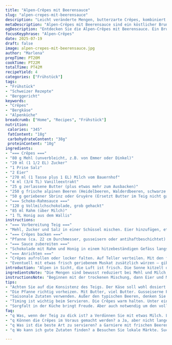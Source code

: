 ```yaml
---
title: "Alpen-Crêpes mit Beerensauce"
slug: "alpen-crepes-mit-beerensauce"
description: "Leicht veränderte Mengen, butterzarte Crêpes, kombiniert mit einer dezenten Vanillenote. Die kleinen Früchte sind eine Mischung aus einheimischen Alpine Beeren und einem Schuss Holunder. Die Sauce stammt aus Vollmilchschokolade, verfeinert mit Rahm. Ein Brunch-Klassiker, aufgepeppt mit Bergkäse als Füllung. Perfekte Textur, nicht zu dick, nicht zu dünn. Schnelles Anbraten in einer gut gebutterten Pfanne. Warmhalten unter einem Leinentuch. "
metaDescription: "Alpen-Crêpes mit Beerensauce sind ein köstlicher Brunch-Klassiker aus den Schweizer Alpen voller Aromen mit Käse und frischen Beeren."
ogDescription: "Entdecken Sie die Alpen-Crêpes mit Beerensauce. Ein Brunch-Hit, perfekt mit alpenländischen Zutaten und zarter Schokolade."
focusKeyphrase: "Alpen-Crêpes"
date: 2025-07-19
draft: false
image: alpen-crepes-mit-beerensauce.jpg
author: "Marlena"
prepTime: PT20M
cookTime: PT22M
totalTime: PT42M
recipeYield: 4
categories: ["Frühstück"]
tags:
- "Frühstück"
- "Schweizer Rezepte"
- "Berggericht"
keywords:
- "Crêpes"
- "Bergkäse"
- "Alpenküche"
breadcrumb: ["Home", "Recipes", "Frühstück"]
nutrition: 
 calories: "345"
 fatContent: "18g"
 carbohydrateContent: "38g"
 proteinContent: "10g"
ingredients:
- "=== Crêpes ==="
- "80 g Mehl (unverbleicht, z.B. von Emmer oder Dinkel)"
- "20 ml (1 1/2 EL) Zucker"
- "1 Prise Salz"
- "2 Eier"
- "270 ml (1 Tasse plus 1 EL) Milch vom Bauernhof"
- "4 ml (3/4 TL) Vanilleextrakt"
- "25 g zerlassene Butter (plus etwas mehr zum Ausbacken)"
- "250 g frische alpinen Beeren (Heidelbeeren, Walderdbeeren, schwarze Johannisbeeren)"
- "50 g geriebener Sbrinz oder Gruyère (Ersetzt Butter im Teig nicht ganz)"
- "=== Schoko-Rahmsauce ==="
- "120 g Vollmilchschokolade, grob gehackt"
- "85 ml Rahm (über Milch)"
- "1 TL Honig aus dem Wallis"
instructions:
- "=== Vorbereitung Teig ==="
- "Mehl, Zucker und Salz in einer Schüssel mischen. Eier hinzufügen, etwa die Hälfte der Milch beimengen. Mit einem Schneebesen kräftig rühren, bis kein Klümpchen mehr sichtbar ist. Vanille und zerlassene Butter einarbeiten. Restliche Milch schrittweise zugeben, dünner Teig soll entstehen. Reiben vom Gruyère hinzufügen und leicht unterheben. 10 Minuten ruhen lassen - manchmal macht der Käse den Unterschied."
- "=== Crêpes backen ==="
- "Pfanne (ca. 22 cm Durchmesser, gusseisern oder antihaftbeschichtet) auf mittlerer Stufe vorheizen. Mit etwas zerlassener Butter bestreichen. Jeweils 50 ml Teig in die Mitte giessen, Pfanne schwenken, bis der Boden gleichmässig bedeckt ist. Etwa 1 bis 1 1/2 Minuten backen, bis Ränder sich abheben und leicht bräunen. Vorsichtig wenden mit einer Palette. Weitere 25 Sekunden backen, aus der Pfanne nehmen. Auf Teller legen, mit einem Leinentuch warm halten. So wiederholen bis Teig aufgebraucht."
- "=== Sauce zubereiten ==="
- "Schokolade mit Rahm und Honig in einem hitzebeständigen Gefäss langsam schmelzen, entweder in der Mikrowelle bei mittlerer Leistung in 30 Sekunden Intervallen oder über einem Wasserbad. Häufig umrühren, damit die Masse cremig und glänzend wird. Nicht zu heiss machen, sonst trennt sich die Schokolade."
- "=== Anrichten ==="
- "Crêpes aufrollen oder locker falten. Auf Teller verteilen. Mit den frischen Beeren garnieren. Grosszügig Schokosauce über die Crêpes träufeln. Sofort servieren, sonst zieht der Käse im Teig zu stark nach und die Crêpes verlieren Frische."
- "Eventuell mit etwas frisch geriebenem Muskat zusätzlich würzen – gibt eine alpine Note."
introduction: "Alpen in Sicht, die Luft ist frisch. Die Sonne kitzelt durch die Fensterscheiben der Berghütte. Der Teig wartet, nicht zu dick, nicht zu dünn, so wie es die alten Käser sagen. Hier oben, zwischen Gras und Felsen, ist die Zeit anders. Kein Hektik, nur das Knistern von Holz im Kamin und der Duft von Butter, die sachte in der Pfanne tanzt. Ein Stück Heimat - ein Crêpe, aufgepeppt mit alpenländischen Zutaten. Käse, der schmilzt, Beeren, die süss und säuerlich zugleich sind, und Schokolade, dunkel und cremig, wie ein Stück Sommer im Winter. Vom Gipfel bis nach Hause ein kleines Stück Wohlbehagen. Das Frühstück wird so zum kleinen Festival, das den Tag en passant auf Hochtouren bringt."
ingredientsNote: "Die Mengen sind bewusst reduziert bei Mehl und Milch, um die Crêpes zarter zu machen, ohne dass sie reissen. Das Mehl stammt aus alten Getreidesorten, die in den Schweizer Alpen oft angebaut werden – Dinkel oder Emmer sind da gute Kandidaten. Der Käse im Teig sorgt für eine feine Würze, Gruyère oder Sbrinz sind besonders geeignet: gut gereift, aromatisch und regional. Butter ist Schweizer Alpenbutter, schmilzt langsam und gibt dem Teig die nötige Saftigkeit. Bei den Beeren kann man Saisonales kombinieren: Walderdbeeren, die wild wachsen, Heidelbeeren aus dem Voralpengebiet oder schwarze Johannisbeeren, die Früchte der Berglandschaft. Die Schokolade ist Vollmilch, weil sie sanfter und liebevoller auf der Zunge liegt, ergänzt mit etwas Rahm aus den nahen Almen, das ergibt eine samtige Note. Honig rundet die Sauce ab, am besten ein reiner Alpenhonig mit leicht kräuterigem Geschmack."
instructionsNote: "Beginnen mit der trockenen Mischung, dann Eier und Milch nur halb zugeben, sonst wird die Masse schnell zäh. Wichtig ist, die Milch langsam dazuzufügen, damit die Konsistenz nicht zu flüssig wird. Die Ruhezeit von 10 Minuten ist essenziell, um die Stärke quellen zu lassen und den Käse einzubinden. Die Crêpes-Pfanne sollte beim Backen immer gut mit Butter bestrichen sein – das verhindert Ankleben, sorgt für eine schöne Farbe und ist typisch für die Zubereitung in der Alpenküche. Das Wenden der Crêpes braucht etwas Übung, am besten eine dünne Metallpalette benutzen. Warmhalten unter einem Tuch schützt die Crêpes vor dem Austrocknen, gerade in der trockenen Bergluft. Die Schokoladensauce wird ganz langsam und vorsichtig über Wasserbad gemacht, damit sie nicht klumpt. Der Honig als Zugabe ist eine kleine alpine Spezialität, die die Süße verfeinert und harmonisch abschliesst. Zusammenstellen, bevor alles erkaltet - die Crêpes ziehen sonst Flüssigkeit und verlieren das zarte Mundgefühl. Sorgfalt zahlt sich aus, vor allem in den Bergen."
tips:
- "Achten Sie auf die Konsistenz des Teigs. Der Käse soll wohl dosiert sein. Nicht zu viel, trotzdem genug für Geschmack. Vanille bringt feinen Duft. Rumoren, aber nicht überquellen lassen. Ruhen, wirklich wichtig. Minimal 10 Minuten, damit die Stärke quellen kann und der Käse gut eingebunden wird. Übung macht den Meister beim Wenden. Wer sich traut, nutzt einer Pfannenwender. Langsame Hitze ist der Schlüssel."
- "Die Pfanne richtig vorheizen. Mit Butter, viel Butter. Gusseiserne Pfannen sind perfekt dafür. Aber auch Antihaftbeschichtung geht. Die Hitze sollte nicht zu hoch sein. Sonst brennen die Crêpes an. Jeder Crêpe gibt Erfahrung. Der erste ist oft nicht perfekt. Dish aber wichtig, wie die Hitze eingestellt ist. Ein kleiner Test, dann der Rest wird besser."
- "Saisonale Zutaten verwenden. Außer den typischen Beeren, denken Sie an lokale Alpenfrüchte. Walderdbeeren sind ideal, gepflückt vom Waldrand. Jederen kann ein Rezept seine Note geben. Honig aus der Nachbarschaft. Geben Sie lieber weniger Zucker. Natürliche Süße von den Beeren reizt. Frischer Rahm für die Schokoladensauce. Der Unterschied ist extrem. Mehr Geschmack, wenn alles gute Qualität hat."
- "Timing ist wichtig beim Servieren. Die Crêpes warm halten. Unter einem Tuch, das trocknet nicht aus. Anrichten direkt bevor Sie es servieren. Schokoladensauce muss warm und flüssig sein. Und die Beeren frisch, damit sie saftig sind. Qualität von der Natur bringt mehr. Gar nicht vergessen die feine Prise Muskat. Macht den Unterschied für Geschmack und Aroma."
- "Sorgfalt in der Küche bringt Freude. Aber auch notwendig um den vollen Geschmack zu erleben. Die Zutaten haben Charakter. Stellen Sie sicher, dass die Verwendung eine Geschichte hat. Mehl von heimischen Bäcker. Frisch, unraffiniert. Die kleinen Details machen eine große Wirkung. Zubereitung braucht Geduld. Genießen Sie den Weg dabei, nicht nur das Ergebnis."
faq:
- "q Was, wenn der Teig zu dick ist? a Verdünnen Sie mit etwas Milch. Langsam während Rühren hinzufügen. Testen, die Konsistenz sollte fließen. Aber nicht zu flüssig. Dann bleibt der Crêpe nicht ganz zusammen. Achtung, Käse nicht zu viel machen. Sonst verliert es seine Form."
- "q Können die Crêpes im Voraus gemacht werden? a Ja, aber nicht lange im Voraus. Warmhalten ist wichtig. Aber nicht zu lange. Vor dem Servieren schnell aufwärmen. Im Pfanne geht das gut. Einmal auf mittlerer Hitze von beiden Seiten."
- "q Was ist die beste Art zu servieren? a Garniere mit frischen Beeren. Aber Käse ist auch möglich. Interessant sind verschiedene Kombinationen. Die Schokoladensauce nicht vergessen. Leicht drüber träufeln, das weckt Gedanken über Sommerflair."
- "q Wo kann ich gute Zutaten finden? a Besuchen Sie lokale Märkte. Suchen Sie Bauern, die frische Produkte anbieten. Also wie Käse und Eier, die wissen, wie wichtig Frische ist. In den Alpen gibt es regionale Spezialitäten. Immer wert, zu probieren und unterstützen."

---
```


